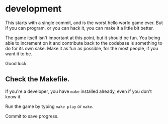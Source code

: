 # development

This starts with a single commit, and is the worst hello world game ever.
But if you can program, or you can hack it, you can make it a little bit better.

The game itself isn't important at this point, but it should be fun.
You being able to increment on it and contribute back to the codebase is
something to do for its own sake.  Make it as fun as possible, for the most people, 
if you want it to be.

Good luck.

## Check the Makefile.

If you're a developer, you have `make` installed already, even if you don't know it.

Run the game by typing `make play` or `make`.

Commit to save progress.
